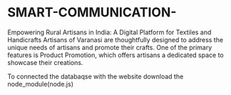 # SMART-COMMUNICATION-
Empowering Rural Artisans in India: A Digital Platform for Textiles and Handicrafts Artisans of Varanasi are thoughtfully designed to address the unique needs of artisans and promote their crafts. One of the primary features is Product Promotion, which offers artisans a dedicated space to showcase their creations.

To connected the databaqse with the website download the node_module(node.js)

